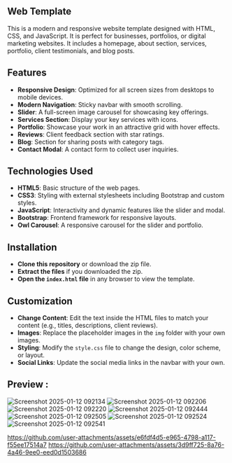 ## Web Template
This is a modern and responsive website template designed with HTML, CSS, and JavaScript. It is perfect for businesses, portfolios, or digital marketing websites. It includes a homepage, about section, services, portfolio, client testimonials, and blog posts.

## Features
- **Responsive Design**: Optimized for all screen sizes from desktops to mobile devices.
- **Modern Navigation**: Sticky navbar with smooth scrolling.
- **Slider**: A full-screen image carousel for showcasing key offerings.
- **Services Section**: Display your key services with icons.
- **Portfolio**: Showcase your work in an attractive grid with hover effects.
- **Reviews**: Client feedback section with star ratings.
- **Blog**: Section for sharing posts with category tags.
- **Contact Modal**: A contact form to collect user inquiries.


## Technologies Used
- **HTML5**: Basic structure of the web pages.
- **CSS3**: Styling with external stylesheets including Bootstrap and custom styles.
- **JavaScript**: Interactivity and dynamic features like the slider and modal.
- **Bootstrap**: Frontend framework for responsive layouts.
- **Owl Carousel**: A responsive carousel for the slider and portfolio.

## Installation
- **Clone this repository** or download the zip file.
- **Extract the files** if you downloaded the zip.
- **Open the `index.html` file** in any browser to view the template.

## Customization
- **Change Content**: Edit the text inside the HTML files to match your content (e.g., titles, descriptions, client reviews).
- **Images**: Replace the placeholder images in the `img` folder with your own images.
- **Styling**: Modify the `style.css` file to change the design, color scheme, or layout.
- **Social Links**: Update the social media links in the navbar with your own.

## Preview :

![Screenshot 2025-01-12 092134](https://github.com/user-attachments/assets/2b9815e9-3225-45dc-a1ec-37526b6fb028)
![Screenshot 2025-01-12 092206](https://github.com/user-attachments/assets/34d94198-29b4-4294-b180-06e749cf72e2)
![Screenshot 2025-01-12 092220](https://github.com/user-attachments/assets/6d4986fd-5a0c-4de4-9dda-2bf902be92f8)
![Screenshot 2025-01-12 092444](https://github.com/user-attachments/assets/ae4bb8b1-5bed-4341-a0ed-ec2f4b14dc72)
![Screenshot 2025-01-12 092505](https://github.com/user-attachments/assets/28b629fd-6231-4e67-8736-65ed933c8daa)
![Screenshot 2025-01-12 092524](https://github.com/user-attachments/assets/e9a32dc4-0bd8-4abc-b2cc-035c5c41dfd9)
![Screenshot 2025-01-12 092541](https://github.com/user-attachments/assets/da9a205d-796c-4ed4-afaa-82592b95c1fc)




https://github.com/user-attachments/assets/e6fdf4d5-e965-4798-a117-f55ee17514a7
https://github.com/user-attachments/assets/3d9ff725-8a76-4a46-9ee0-eed0d1503686





